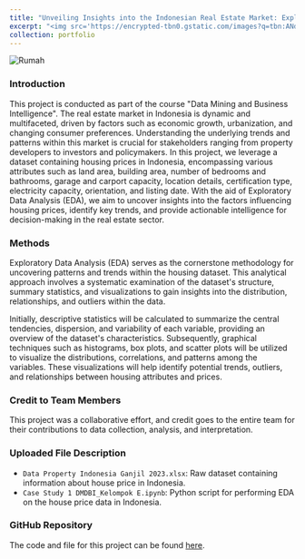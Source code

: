 ```yaml
---
title: "Unveiling Insights into the Indonesian Real Estate Market: Exploratory Data Analysis of Housing Prices and Attributes"
excerpt: "<img src='https://encrypted-tbn0.gstatic.com/images?q=tbn:ANd9GcRroeoHYUHyLQSZM8xwWn8ATRGNhU-YDMkLW2fQg6901Q&s'>"
collection: portfolio
---
```


![Rumah](https://encrypted-tbn0.gstatic.com/images?q=tbn:ANd9GcRroeoHYUHyLQSZM8xwWn8ATRGNhU-YDMkLW2fQg6901Q&s)

### Introduction
This project is conducted as part of the course "Data Mining and Business Intelligence". The real estate market in Indonesia is dynamic and multifaceted, driven by factors such as economic growth, urbanization, and changing consumer preferences. Understanding the underlying trends and patterns within this market is crucial for stakeholders ranging from property developers to investors and policymakers. In this project, we leverage a dataset containing housing prices in Indonesia, encompassing various attributes such as land area, building area, number of bedrooms and bathrooms, garage and carport capacity, location details, certification type, electricity capacity, orientation, and listing date. With the aid of Exploratory Data Analysis (EDA), we aim to uncover insights into the factors influencing housing prices, identify key trends, and provide actionable intelligence for decision-making in the real estate sector.

### Methods
Exploratory Data Analysis (EDA) serves as the cornerstone methodology for uncovering patterns and trends within the housing dataset. This analytical approach involves a systematic examination of the dataset's structure, summary statistics, and visualizations to gain insights into the distribution, relationships, and outliers within the data.

Initially, descriptive statistics will be calculated to summarize the central tendencies, dispersion, and variability of each variable, providing an overview of the dataset's characteristics. Subsequently, graphical techniques such as histograms, box plots, and scatter plots will be utilized to visualize the distributions, correlations, and patterns among the variables. These visualizations will help identify potential trends, outliers, and relationships between housing attributes and prices.

### Credit to Team Members
This project was a collaborative effort, and credit goes to the entire team for their contributions to data collection, analysis, and interpretation.

### Uploaded File Description
- `Data Property Indonesia Ganjil 2023.xlsx`: Raw dataset containing information about house price in Indonesia.
- `Case Study 1 DMDBI_Kelompok E.ipynb`: Python script for performing EDA on the house price data in Indonesia.

### GitHub Repository
The code and file for this project can be found [here](https://github.com/dikiwahyudi11/House-Prices-EDA). 

